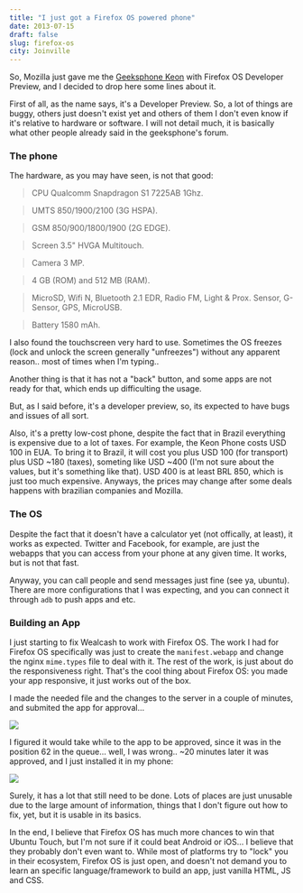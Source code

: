 ```yaml
---
title: "I just got a Firefox OS powered phone"
date: 2013-07-15
draft: false
slug: firefox-os
city: Joinville
---
```


So, Mozilla just gave me the [Geeksphone Keon](http://www.geeksphone.com/) with Firefox OS Developer Preview, and I decided to drop here some lines about it.

First of all, as the name says, it's a Developer Preview. So, a lot of things are buggy, others just doesn't exist yet and others of them I don't even know if it's relative to hardware or software. I will not detail much, it is basically what other people already said in the geeksphone's forum.

### The phone

The hardware, as you may have seen, is not that good:

> CPU Qualcomm Snapdragon S1 7225AB 1Ghz.

> UMTS 850/1900/2100 (3G HSPA).

> GSM 850/900/1800/1900 (2G EDGE).

> Screen 3.5" HVGA Multitouch.

> Camera 3 MP.

> 4 GB (ROM) and 512 MB (RAM).

> MicroSD, Wifi N, Bluetooth 2.1 EDR, Radio FM, Light & Prox. Sensor, G-Sensor, GPS, MicroUSB.

> Battery 1580 mAh.

I also found the touchscreen very hard to use. Sometimes the OS freezes (lock and unlock the screen generally "unfreezes") without any apparent reason.. most of times when I'm typing..

Another thing is that it has not a "back" button, and some apps are not ready for that, which ends up difficulting the usage.

But, as I said before, it's a developer preview, so, its expected to have bugs and issues of all sort.

Also, it's a pretty low-cost phone, despite the fact that in Brazil everything is expensive due to a lot of taxes. For example, the Keon Phone costs USD 100 in EUA. To bring it to Brazil, it will cost you plus USD 100 (for transport) plus USD ~180 (taxes), someting like USD ~400 (I'm not sure about the values, but it's something like that). USD 400 is at least BRL 850, which is just too much expensive. Anyways, the prices may change after some deals happens with brazilian companies and Mozilla.

### The OS

Despite the fact that it doesn't have a calculator yet (not offically, at least), it works as expected. Twitter and Facebook, for example, are just the webapps that you can access from your phone at any given time. It works, but is not that fast.

Anyway, you can call people and send messages just fine (see ya, ubuntu). There are more configurations that I was expecting, and you can connect it through `adb` to push apps and etc.

### Building an App

I just starting to fix Wealcash to work with Firefox OS. The work I had for Firefox OS specifically was just to create the `manifest.webapp` and change the nginx `mime.types` file to deal with it. The rest of the work, is just about do the responsiveness right. That's the cool thing about Firefox OS: you made your app responsive, it just works out of the box.

I made the needed file and the changes to the server in a couple of minutes, and submited the app for approval…

![](Untitled-6cc3ad40-9042-41a9-902b-f48c39b926a2.png)

I figured it would take while to the app to be approved, since it was in the position 62 in the queue… well, I was wrong.. ~20 minutes later it was approved, and I just installed it in my phone:

![](Untitled-8288b0fc-8d27-460b-907c-4e53a1dfc645.png)

Surely, it has a lot that still need to be done. Lots of places are just unusable due to the large amount of information, things that I don't figure out how to fix, yet, but it is usable in its basics.

In the end, I believe that Firefox OS has much more chances to win that Ubuntu Touch, but I'm not sure if it could beat Android or iOS… I believe that they probably don't even want to. While most of platforms try to "lock" you in their ecosystem, Firefox OS is just open, and doesn't not demand you to learn an specific language/framework to build an app, just vanilla HTML, JS and CSS.